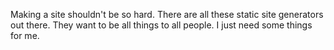 Making a site shouldn't be so hard.
There are all these static site generators out there.
They want to be all things to all people.
I just need some things for me.
